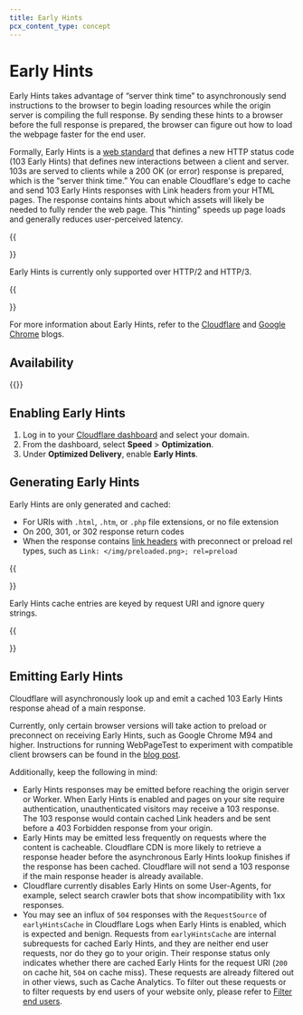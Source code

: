 ```yaml
---
title: Early Hints
pcx_content_type: concept
---
```


# Early Hints

Early Hints takes advantage of “server think time” to asynchronously send instructions to the browser to begin loading resources while the origin server is compiling the full response. By sending these hints to a browser before the full response is prepared, the browser can figure out how to load the webpage faster for the end user.

Formally, Early Hints is a [web standard](https://httpwg.org/specs/rfc8297.html) that defines a new HTTP status code (103 Early Hints) that defines new interactions between a client and server. 103s are served to clients while a 200 OK (or error) response is prepared, which is the “server think time.” You can enable Cloudflare's edge to cache and send 103 Early Hints responses with Link headers from your HTML pages. The response contains hints about which assets will likely be needed to fully render the web page. This "hinting" speeds up page loads and generally reduces user-perceived latency.

{{<Aside type="note" header="Note">}}

Early Hints is currently only supported over HTTP/2 and HTTP/3.

{{</Aside>}}

For more information about Early Hints, refer to the [Cloudflare](https://blog.cloudflare.com/early-hints) and [Google Chrome](https://developer.chrome.com/en/blog/early-hints/) blogs.

## Availability

{{<feature-table id="speed.early_hints">}}

## Enabling Early Hints

1.  Log in to your [Cloudflare dashboard](https://dash.cloudflare.com) and select your domain.
2.  From the dashboard, select **Speed** > **Optimization**.
3.  Under **Optimized Delivery**, enable **Early Hints**.

## Generating Early Hints

Early Hints are only generated and cached:

- For URIs with `.html`, `.htm`, or `.php` file extensions, or no file extension
- On 200, 301, or 302 response return codes
- When the response contains [link headers](https://developer.mozilla.org/en-US/docs/Web/HTTP/Headers/Link) with preconnect or preload rel types, such as `Link: </img/preloaded.png>; rel=preload`

{{<Aside type="note">}}

Early Hints cache entries are keyed by request URI and ignore query strings.

{{</Aside>}}

## Emitting Early Hints

Cloudflare will asynchronously look up and emit a cached 103 Early Hints response ahead of a main response.

Currently, only certain browser versions will take action to preload or preconnect on receiving Early Hints, such as Google Chrome M94 and higher. Instructions for running WebPageTest to experiment with compatible client browsers can be found in the [blog post](https://blog.cloudflare.com/early-hints/#testing-early-hints-with-web-page-test).

Additionally, keep the following in mind:

- Early Hints responses may be emitted before reaching the origin server or Worker. When Early Hints is enabled and pages on your site require authentication, unauthenticated visitors may receive a 103 response. The 103 response would contain cached Link headers and be sent before a 403 Forbidden response from your origin.
- Early Hints may be emitted less frequently on requests where the content is cacheable. Cloudflare CDN is more likely to retrieve a response header before the asynchronous Early Hints lookup finishes if the response has been cached. Cloudflare will not send a 103 response if the main response header is already available.
- Cloudflare currently disables Early Hints on some User-Agents, for example, select search crawler bots that show incompatibility with 1xx responses.
- You may see an influx of `504` responses with the `RequestSource` of `earlyHintsCache` in Cloudflare Logs when Early Hints is enabled, which is expected and benign. Requests from `earlyHintsCache` are internal subrequests for cached Early Hints, and they are neither end user requests, nor do they go to your origin. Their response status only indicates whether there are cached Early Hints for the request URI (`200` on cache hit, `504` on cache miss). These requests are already filtered out in other views, such as Cache Analytics. To filter out these requests or to filter requests by end users of your website only, please refer to [Filter end users](/analytics/graphql-api/features/filtering/#filter-end-users).